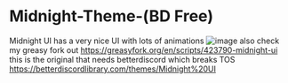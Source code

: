 # Midnight-Theme-(BD Free)
Midnight UI has a very nice UI with lots of animations
![image](https://user-images.githubusercontent.com/71833196/112040255-fe79cf00-8b12-11eb-9b09-997747d349eb.png)
also check my greasy fork out https://greasyfork.org/en/scripts/423790-midnight-ui
this is the original that needs betterdiscord which breaks TOS https://betterdiscordlibrary.com/themes/Midnight%20UI
